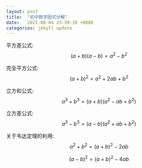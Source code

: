 ```yaml
---
layout: post
title:  "初中数学因式分解"
date:   2021-08-04 23:39:30 +0800
categories: jekyll update
---
```


平方差公式:
$$\displaystyle \left ( a+b \right ) \left ( a-b \right ) =a^{2} -b^{2}
$$

完全平方公式:
$$\displaystyle \left ( a+b \right ) ^{2}  =a^{2} +2ab+b^{2}$$

立方和公式:
$$\displaystyle a^{3} +b^{3} =\left ( a+b \right ) \left ( a^{2} -ab+ b^{2}\right )
$$

立方差公式:
$$\displaystyle a^{3} -b^{3} =\left ( a-b \right ) \left ( a^{2} +ab+ b^{2}\right )
$$

关于韦达定理的利用:
$$\displaystyle a^{2} +b^{2} =\left ( a+b \right )^{2} -2ab$$

$$\displaystyle \left ( a-b \right )^{2} =\left ( a+b \right )^{2} -4ab$$